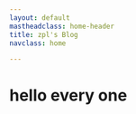```yaml
---
layout: default
mastheadclass: home-header
title: zpl's Blog
navclass: home

---
```



<h1>hello every one</h1>